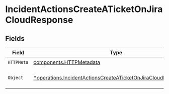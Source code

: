 # IncidentActionsCreateATicketOnJiraCloudResponse


## Fields

| Field                                                                                                                                             | Type                                                                                                                                              | Required                                                                                                                                          | Description                                                                                                                                       |
| ------------------------------------------------------------------------------------------------------------------------------------------------- | ------------------------------------------------------------------------------------------------------------------------------------------------- | ------------------------------------------------------------------------------------------------------------------------------------------------- | ------------------------------------------------------------------------------------------------------------------------------------------------- |
| `HTTPMeta`                                                                                                                                        | [components.HTTPMetadata](../../models/components/httpmetadata.md)                                                                                | :heavy_check_mark:                                                                                                                                | N/A                                                                                                                                               |
| `Object`                                                                                                                                          | [*operations.IncidentActionsCreateATicketOnJiraCloudResponseBody](../../models/operations/incidentactionscreateaticketonjiracloudresponsebody.md) | :heavy_minus_sign:                                                                                                                                | The request has succeeded.                                                                                                                        |